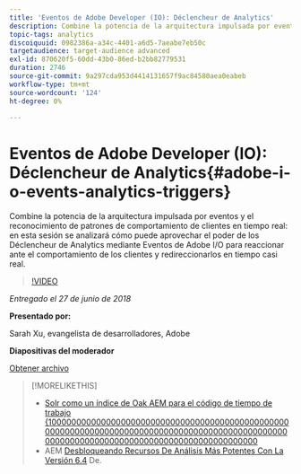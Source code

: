 ```yaml
---
title: 'Eventos de Adobe Developer (IO): Déclencheur de Analytics'
description: Combine la potencia de la arquitectura impulsada por eventos y el reconocimiento de patrones de comportamiento de clientes en tiempo real . En esta sesión se analiza cómo puede aprovechar el poder de los Déclencheur de Analytics a través de los eventos de Adobe Developer (Adobe I/O) para reaccionar ante el comportamiento de los clientes y volver a direccionar los datos en tiempo casi real.
topic-tags: analytics
discoiquuid: 0982386a-a34c-4401-a6d5-7aeabe7eb50c
targetaudience: target-audience advanced
exl-id: 870620f5-60dd-43b0-86ed-b2bb82779531
duration: 2746
source-git-commit: 9a297cda953d4414131657f9ac84580aea0eabeb
workflow-type: tm+mt
source-wordcount: '124'
ht-degree: 0%

---
```


# Eventos de Adobe Developer (IO): Déclencheur de Analytics{#adobe-i-o-events-analytics-triggers}

Combine la potencia de la arquitectura impulsada por eventos y el reconocimiento de patrones de comportamiento de clientes en tiempo real: en esta sesión se analizará cómo puede aprovechar el poder de los Déclencheur de Analytics mediante Eventos de Adobe I/O para reaccionar ante el comportamiento de los clientes y redireccionarlos en tiempo casi real.

>[!VIDEO](https://video.tv.adobe.com/v/22809/?quality=9)

*Entregado el 27 de junio de 2018*

**Presentado por:**

Sarah Xu, evangelista de desarrolladores, Adobe

**Diapositivas del moderador**

[Obtener archivo](assets/gems+6+27+18+adobe+io+analytics+triggers.pdf)

<!--
[Get back to the Overview](https://helpx.adobe.com/experience-manager/kt/eseminars/gems/aem-index.html)
-->

>[!MORELIKETHIS]
>
>* [Solr como un índice de Oak AEM para el código de tiempo de trabajo &lbrace;100000000000000000000000000000000000000000000000000000000000000000000000000000000000000000000000000000000000000000000000000000000000000000000](solr-as-an-oak-index-for-aem.md)
>* AEM [Desbloqueando Recursos De Análisis Más Potentes Con La Versión 6.4](https://helpx.adobe.com/experience-manager/kt/eseminars/experience-insider/exp-asset-analytics-64.html) De.

<!-- this link is broken: >* [Getting the most out of digital interactions with AEM and Analytics](https://helpx.adobe.com/experience-manager/kt/eseminars/ask-the-expert/aem-getting-the-most-out-of-digital-interactions-with-aem-and-analytics.html) 
-->
